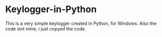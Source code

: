 # Keylogger-in-Python
This is a very simple keylogger created in Python, for Windows.
Also the code isnt mine, i just copyed the code.
